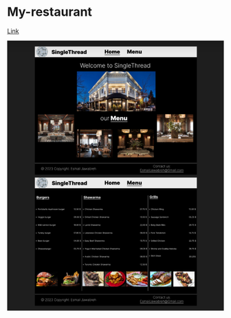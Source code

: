 # My-restaurant




[Link](https://www.figma.com/file/vdWsw3hMrLsvuhn49ReZ7c/Untitled?node-id=0%3A1&t=OE8BeqJ0pOmHTKJt-1)

![Image](Figma.png)
